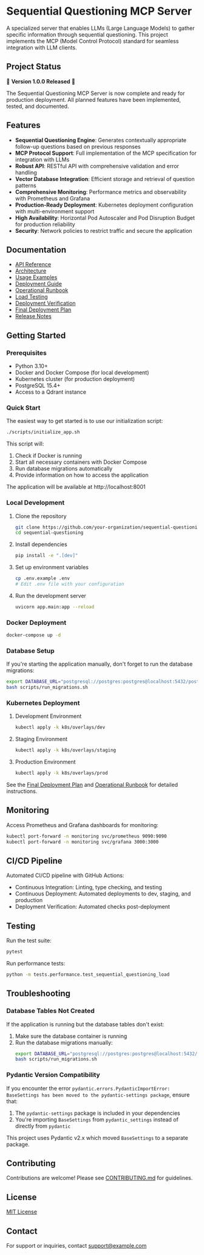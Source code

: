 # Sequential Questioning MCP Server

A specialized server that enables LLMs (Large Language Models) to gather specific information through sequential questioning. This project implements the MCP (Model Control Protocol) standard for seamless integration with LLM clients.

## Project Status

🎉 **Version 1.0.0 Released** 🎉

The Sequential Questioning MCP Server is now complete and ready for production deployment. All planned features have been implemented, tested, and documented.

## Features

- **Sequential Questioning Engine**: Generates contextually appropriate follow-up questions based on previous responses
- **MCP Protocol Support**: Full implementation of the MCP specification for integration with LLMs
- **Robust API**: RESTful API with comprehensive validation and error handling
- **Vector Database Integration**: Efficient storage and retrieval of question patterns
- **Comprehensive Monitoring**: Performance metrics and observability with Prometheus and Grafana
- **Production-Ready Deployment**: Kubernetes deployment configuration with multi-environment support
- **High Availability**: Horizontal Pod Autoscaler and Pod Disruption Budget for production reliability
- **Security**: Network policies to restrict traffic and secure the application

## Documentation

- [API Reference](docs/api_reference.md)
- [Architecture](docs/architecture.md)
- [Usage Examples](docs/usage_examples.md)
- [Deployment Guide](docs/deployment.md)
- [Operational Runbook](docs/operational_runbook.md)
- [Load Testing](docs/load_testing.md)
- [Deployment Verification](docs/deployment_verification.md)
- [Final Deployment Plan](docs/final_deployment_plan.md)
- [Release Notes](docs/project_release_notes.md)

## Getting Started

### Prerequisites

- Python 3.10+
- Docker and Docker Compose (for local development)
- Kubernetes cluster (for production deployment)
- PostgreSQL 15.4+
- Access to a Qdrant instance

### Quick Start

The easiest way to get started is to use our initialization script:

```bash
./scripts/initialize_app.sh
```

This script will:
1. Check if Docker is running
2. Start all necessary containers with Docker Compose
3. Run database migrations automatically
4. Provide information on how to access the application

The application will be available at http://localhost:8001

### Local Development

1. Clone the repository
   ```bash
   git clone https://github.com/your-organization/sequential-questioning.git
   cd sequential-questioning
   ```

2. Install dependencies
   ```bash
   pip install -e ".[dev]"
   ```

3. Set up environment variables
   ```bash
   cp .env.example .env
   # Edit .env file with your configuration
   ```

4. Run the development server
   ```bash
   uvicorn app.main:app --reload
   ```

### Docker Deployment

```bash
docker-compose up -d
```

### Database Setup

If you're starting the application manually, don't forget to run the database migrations:

```bash
export DATABASE_URL="postgresql://postgres:postgres@localhost:5432/postgres"
bash scripts/run_migrations.sh
```

### Kubernetes Deployment

1. Development Environment
   ```bash
   kubectl apply -k k8s/overlays/dev
   ```

2. Staging Environment
   ```bash
   kubectl apply -k k8s/overlays/staging
   ```

3. Production Environment
   ```bash
   kubectl apply -k k8s/overlays/prod
   ```

See the [Final Deployment Plan](docs/final_deployment_plan.md) and [Operational Runbook](docs/operational_runbook.md) for detailed instructions.

## Monitoring

Access Prometheus and Grafana dashboards for monitoring:

```bash
kubectl port-forward -n monitoring svc/prometheus 9090:9090
kubectl port-forward -n monitoring svc/grafana 3000:3000
```

## CI/CD Pipeline

Automated CI/CD pipeline with GitHub Actions:
- Continuous Integration: Linting, type checking, and testing
- Continuous Deployment: Automated deployments to dev, staging, and production
- Deployment Verification: Automated checks post-deployment

## Testing

Run the test suite:

```bash
pytest
```

Run performance tests:

```bash
python -m tests.performance.test_sequential_questioning_load
```

## Troubleshooting

### Database Tables Not Created

If the application is running but the database tables don't exist:

1. Make sure the database container is running
2. Run the database migrations manually:
   ```bash
   export DATABASE_URL="postgresql://postgres:postgres@localhost:5432/postgres"
   bash scripts/run_migrations.sh
   ```

### Pydantic Version Compatibility

If you encounter the error `pydantic.errors.PydanticImportError: BaseSettings has been moved to the pydantic-settings package`, ensure that:

1. The `pydantic-settings` package is included in your dependencies
2. You're importing `BaseSettings` from `pydantic_settings` instead of directly from `pydantic`

This project uses Pydantic v2.x which moved `BaseSettings` to a separate package.

## Contributing

Contributions are welcome! Please see [CONTRIBUTING.md](CONTRIBUTING.md) for guidelines.

## License

[MIT License](LICENSE)

## Contact

For support or inquiries, contact support@example.com 